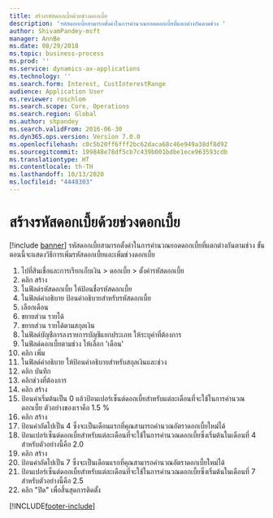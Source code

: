 ```yaml
---
title: สร้างรหัสดอกเบี้ยด้วยช่วงดอกเบี้ย
description: 'รหัสดอกเบี้ยสามารถตั้งค่าในการคำนวณยอดดอกเบี้ยที่แตกต่างกันตามช่วง '
author: ShivamPandey-msft
manager: AnnBe
ms.date: 08/29/2018
ms.topic: business-process
ms.prod: ''
ms.service: dynamics-ax-applications
ms.technology: ''
ms.search.form: Interest, CustInterestRange
audience: Application User
ms.reviewer: roschlom
ms.search.scope: Core, Operations
ms.search.region: Global
ms.author: shpandey
ms.search.validFrom: 2016-06-30
ms.dyn365.ops.version: Version 7.0.0
ms.openlocfilehash: c0c5b20ff6fff2bc62daca68c46e949a38df8d92
ms.sourcegitcommit: 199848e78df5cb7c439b001bdbe1ece963593cdb
ms.translationtype: HT
ms.contentlocale: th-TH
ms.lasthandoff: 10/13/2020
ms.locfileid: "4448303"
---
```

# <a name="create-an-interest-code-with-a-range"></a>สร้างรหัสดอกเบี้ยด้วยช่วงดอกเบี้ย

[!include [banner](../../includes/banner.md)]
รหัสดอกเบี้ยสามารถตั้งค่าในการคำนวณยอดดอกเบี้ยที่แตกต่างกันตามช่วง  ขั้นตอนนี้จะแสดงวิธีการเพิ่มรหัสดอกเบี้ยและเพิ่มช่วงดอกเบี้ย

1. ไปที่สินเชื่อและการเรียกเก็บเงิน > ดอกเบี้ย > ตั้งค่ารหัสดอกเบี้ย
2. คลิก สร้าง
3. ในฟิลด์รหัสดอกเบี้ย ให้ป้อนชื่อรหัสดอกเบี้ย
4. ในฟิลด์คำอธิบาย ป้อนคำอธิบายสำหรับรหัสดอกเบี้ย
5. เลือกเดือน
6. ขยายส่วน รายได้
7. ขยายส่วน รายได้ตามสกุลเงิน
8. ในฟิลด์บัญชีการลงรายการบัญชีแยกประเภท ให้ระบุค่าที่ต้องการ
9. ในฟิลด์ดอกเบี้ยตามช่วง ให้เลือก 'เดือน'
10. คลิก เพิ่ม
11. ในฟิลด์คำอธิบาย ให้ป้อนคำอธิบายสำหรับสกุลเงินและช่วง
12. คลิก บันทึก
13. คลิกช่วงที่ต้องการ
14. คลิก สร้าง
15. ป้อนค่าเริ่มต้นเป็น 0 แล้วป้อนเปอร์เซ็นต์ดอกเบี้ยสำหรับแต่ละเดือนที่จะใช้ในการคำนวณดอกเบี้ย  ตัวอย่างของเราคือ 1.5 %
16. คลิก สร้าง
17. ป้อนค่าถัดไปเป็น 4 ซึ่งจะเป็นเดือนแรกที่คุณสามารถคำนวณอัตราดอกเบี้ยใหม่ได้
18. ป้อนเปอร์เซ็นต์ดอกเบี้ยสำหรับแต่ละเดือนที่จะใช้ในการคำนวณดอกเบี้ยซึ่งเริ่มต้นในเดือนที่ 4 สำหรับตัวอย่างนี้คือ 2.0
19. คลิก สร้าง
20. ป้อนค่าถัดไปเป็น 7 ซึ่งจะเป็นเดือนแรกที่คุณสามารถคำนวณอัตราดอกเบี้ยใหม่ได้
21. ป้อนเปอร์เซ็นต์ดอกเบี้ยสำหรับแต่ละเดือนที่จะใช้ในการคำนวณดอกเบี้ยซึ่งเริ่มต้นในเดือนที่ 7 สำหรับตัวอย่างนี้คือ 2.5
22. คลิก "ปิด" เพื่อสิ้นสุดการติดตั้ง



[!INCLUDE[footer-include](../../../includes/footer-banner.md)]
